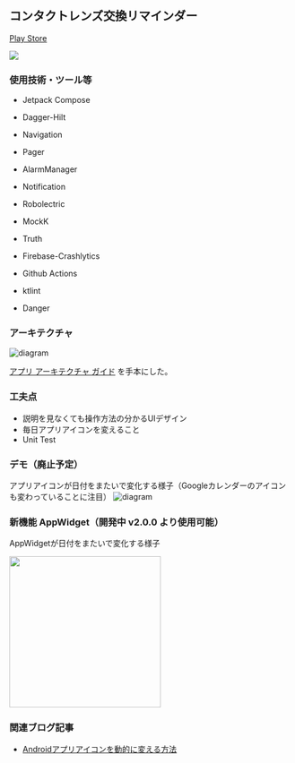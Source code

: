 ## コンタクトレンズ交換リマインダー

[Play Store](https://play.google.com/store/apps/details?id=io.github.rikuyu.contactlensreminder)

<img src="https://user-images.githubusercontent.com/51118613/156141489-3ee61042-3608-449b-ba34-076bd071f040.png">

### 使用技術・ツール等
- Jetpack Compose
- Dagger-Hilt
- Navigation
- Pager
- AlarmManager
- Notification

- Robolectric
- MockK
- Truth

- Firebase-Crashlytics
- Github Actions
- ktlint
- Danger

### アーキテクチャ

![diagram](https://user-images.githubusercontent.com/51118613/156873435-3e451ec1-1f0b-4167-8cc4-029cd2b2abab.svg)

[アプリ アーキテクチャ ガイド](https://developer.android.com/jetpack/guide?hl=ja) を手本にした。
### 工夫点
- 説明を見なくても操作方法の分かるUIデザイン
- 毎日アプリアイコンを変えること
- Unit Test

### デモ（廃止予定）
アプリアイコンが日付をまたいで変化する様子（Googleカレンダーのアイコンも変わっていることに注目）
![diagram](https://user-images.githubusercontent.com/51118613/156873560-3fd72a64-4b16-408e-8479-7c632a80ab7e.svg)

### 新機能 AppWidget（開発中 v2.0.0 より使用可能）
AppWidgetが日付をまたいで変化する様子

<img src="https://user-images.githubusercontent.com/51118613/156142151-bb4a9376-93d4-453d-aeaf-24ebd38c7fee.gif" width="270">

### 関連ブログ記事
- [Androidアプリアイコンを動的に変える方法](https://www.yuuuki-blog.com/2022/02/13/Android-%E3%82%A2%E3%83%97%E3%83%AA%E3%82%A2%E3%82%A4%E3%82%B3%E3%83%B3%E3%82%92%E5%8B%95%E7%9A%84%E3%81%AB%E5%A4%89%E3%81%88%E3%82%8B%E6%96%B9%E6%B3%95/)
